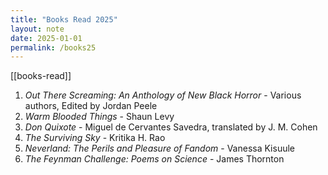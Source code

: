 ```yaml
---
title: "Books Read 2025"
layout: note
date: 2025-01-01
permalink: /books25
---
```


[[books-read]]

1. *Out There Screaming: An Anthology of New Black Horror* - Various authors, Edited by Jordan Peele
2. *Warm Blooded Things* - Shaun Levy
3. *Don Quixote* - Miguel de Cervantes Savedra, translated by J. M. Cohen
4. *The Surviving Sky* - Kritika H. Rao
5. *Neverland: The Perils and Pleasure of Fandom* - Vanessa Kisuule
6. *The Feynman Challenge: Poems on Science* - James Thornton 